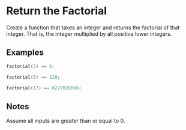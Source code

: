 # Return the Factorial

Create a function that takes an integer and returns the factorial of that integer. That is, the integer multiplied by all positive lower integers.

## Examples

```C++
factorial(3) == 6;

factorial(5) == 120;

factorial(13) == 6227020800;
```

## Notes

Assume all inputs are greater than or equal to 0.

